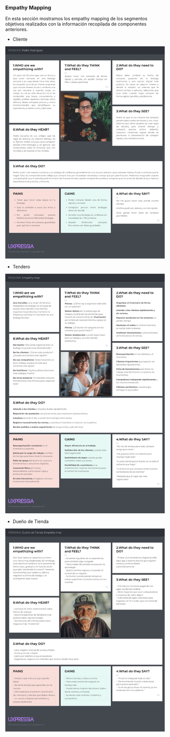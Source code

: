 <div style="page-break-before: always;">

### Empathy Mapping
En esta sección mostramos los empathy mapping de los segmentos objetivos realizados con la información recopilada de componentes anteriores.

- Cliente
<img src="../../../img/elicitation/empathy/client.png">

- Tendero
<img src="../../../img/elicitation/empathy/shopkeeper.png">

- Dueño de Tienda
<img src="../../../img/elicitation/empathy/owner.png">
